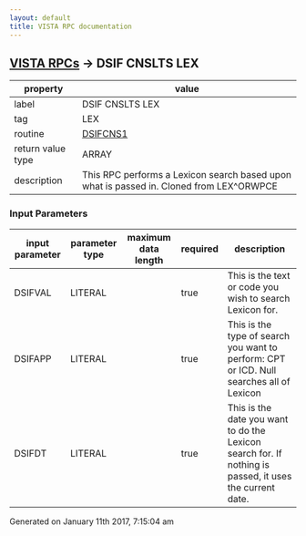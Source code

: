 ```yaml
---
layout: default
title: VISTA RPC documentation
---
```




## [VISTA RPCs](TableOfContent.md) &#8594; DSIF CNSLTS LEX 

 property | value 
--- | --- 
 label | DSIF CNSLTS LEX
 tag | LEX
 routine | [DSIFCNS1](http://code.osehra.org/dox/Routine_DSIFCNS1_source.html)
 return value type | ARRAY
 description | This RPC performs a Lexicon search based upon what is passed in. Cloned from LEX^ORWPCE

### Input Parameters

| input parameter | parameter type | maximum data length | required | description | 
| --- | --- | --- | --- | --- | 
| DSIFVAL | LITERAL |  | true | This is the text or code you wish to search Lexicon for. | 
| DSIFAPP | LITERAL |  | true | This is the type of search you want to perform: CPT or ICD. Null searches all of Lexicon | 
| DSIFDT | LITERAL |  | true | This is the date you want to do the Lexicon search for. If nothing is passed, it uses the current date. | 




 Generated on January 11th 2017, 7:15:04 am